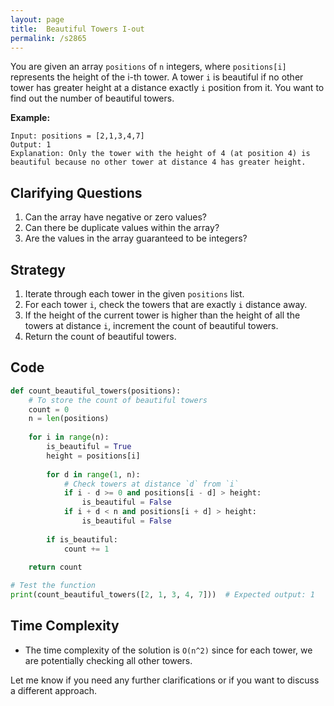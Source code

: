 ```yaml
---
layout: page
title:  Beautiful Towers I-out
permalink: /s2865
---
```


You are given an array `positions` of `n` integers, where `positions[i]` represents the height of the i-th tower. A tower `i` is beautiful if no other tower has greater height at a distance exactly `i` position from it. You want to find out the number of beautiful towers.

**Example:**

```
Input: positions = [2,1,3,4,7]
Output: 1
Explanation: Only the tower with the height of 4 (at position 4) is beautiful because no other tower at distance 4 has greater height.
```

## Clarifying Questions
1. Can the array have negative or zero values?
2. Can there be duplicate values within the array?
3. Are the values in the array guaranteed to be integers?

## Strategy

1. Iterate through each tower in the given `positions` list.
2. For each tower `i`, check the towers that are exactly `i` distance away.
3. If the height of the current tower is higher than the height of all the towers at distance `i`, increment the count of beautiful towers.
4. Return the count of beautiful towers.

## Code

```python
def count_beautiful_towers(positions):
    # To store the count of beautiful towers
    count = 0
    n = len(positions)
    
    for i in range(n):
        is_beautiful = True
        height = positions[i]
        
        for d in range(1, n):
            # Check towers at distance `d` from `i`
            if i - d >= 0 and positions[i - d] > height:
                is_beautiful = False
            if i + d < n and positions[i + d] > height:
                is_beautiful = False
        
        if is_beautiful:
            count += 1
            
    return count

# Test the function
print(count_beautiful_towers([2, 1, 3, 4, 7]))  # Expected output: 1
```

## Time Complexity
- The time complexity of the solution is `O(n^2)` since for each tower, we are potentially checking all other towers.

Let me know if you need any further clarifications or if you want to discuss a different approach.